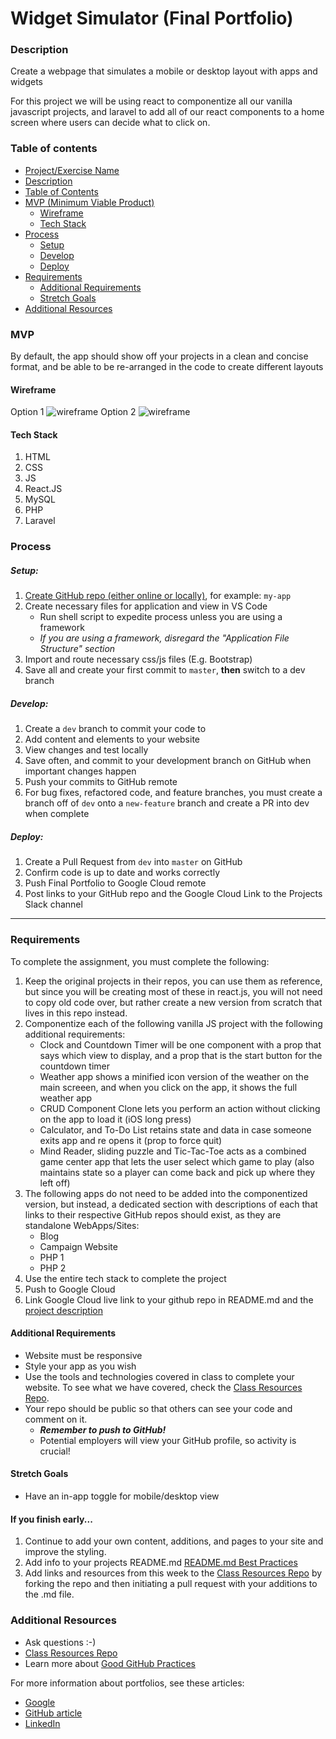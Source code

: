 # Widget Simulator (Final Portfolio)

### Description

Create a webpage that simulates a mobile or desktop layout with apps and widgets

For this project we will be using react to componentize all our vanilla javascript projects, and laravel to add all of our react components to a home screen where users can decide what to click on.

### Table of contents

<!--ts-->

- [Project/Exercise Name](<#Phone-Simulator-(Final-Portfolio)>)
- [Description](#Description)
- [Table of Contents](#table-of-contents)
- [MVP (Minimum Viable Product)](#MVP)
  - [Wireframe](#Wireframe)
  - [Tech Stack](#Tech-Stack)
- [Process](#process)
  - [Setup](#Setup)
  - [Develop](#Develop)
  - [Deploy](#Deploy)
- [Requirements](#Requirements)
  - [Additional Requirements](#Additional-Requirements)
  - [Stretch Goals](#Stretch-Goals)
- [Additional Resources](#Additional-Resources)
  <!--te-->

### MVP

By default, the app should show off your projects in a clean and concise format, and be able to be re-arranged in the code to create different layouts

#### Wireframe

Option 1
![wireframe](../wireframes/mobile-widgets.png)
Option 2
![wireframe](../wireframes/desktop-widgets.png)

#### Tech Stack

1. HTML
2. CSS
3. JS
4. React.JS
5. MySQL
6. PHP
7. Laravel

### Process

##### Setup:

1. [Create GitHub repo (either online or locally)](../git-instructions.md), for example: `my-app`
2. Create necessary files for application and view in VS Code
   - Run shell script to expedite process unless you are using a framework
   - _If you are using a framework, disregard the "Application File Structure" section_
3. Import and route necessary css/js files (E.g. Bootstrap)
4. Save all and create your first commit to `master`, **then** switch to a dev branch

##### Develop:

1. Create a `dev` branch to commit your code to
2. Add content and elements to your website
3. View changes and test locally
4. Save often, and commit to your development branch on GitHub when important changes happen
5. Push your commits to GitHub remote
6. For bug fixes, refactored code, and feature branches, you must create a branch off of `dev` onto a `new-feature` branch and create a PR into dev when complete

##### Deploy:

1. Create a Pull Request from `dev` into `master` on GitHub
2. Confirm code is up to date and works correctly
3. Push Final Portfolio to Google Cloud remote
4. Post links to your GitHub repo and the Google Cloud Link to the Projects Slack channel

---

### Requirements

To complete the assignment, you must complete the following:

1. Keep the original projects in their repos, you can use them as reference, but since you will be creating most of these in react.js, you will not need to copy old code over, but rather create a new version from scratch that lives in this repo instead.
2. Componentize each of the following vanilla JS project with the following additional requirements:
   - Clock and Countdown Timer will be one component with a prop that says which view to display, and a prop that is the start button for the countdown timer
   - Weather app shows a minified icon version of the weather on the main screeen, and when you click on the app, it shows the full weather app
   - CRUD Component Clone lets you perform an action without clicking on the app to load it (iOS long press)
   - Calculator, and To-Do List retains state and data in case someone exits app and re opens it (prop to force quit)
   - Mind Reader, sliding puzzle and Tic-Tac-Toe acts as a combined game center app that lets the user select which game to play (also maintains state so a player can come back and pick up where they left off)
3. The following apps do not need to be added into the componentized version, but instead, a dedicated section with descriptions of each that links to their respective GitHub repos should exist, as they are standalone WebApps/Sites:
   - Blog
   - Campaign Website
   - PHP 1
   - PHP 2
4. Use the entire tech stack to complete the project
5. Push to Google Cloud
6. Link Google Cloud live link to your github repo in README.md and the [project description](https://stackoverflow.com/questions/7757751/how-do-you-change-a-repository-description-on-github)

#### Additional Requirements

- Website must be responsive
- Style your app as you wish
- Use the tools and technologies covered in class to complete your website. To see what we have covered, check the [Class Resources Repo](https://github.com/bootcamp-students/Resources).
- Your repo should be public so that others can see your code and comment on it.
  - _**Remember to push to GitHub!**_
  - Potential employers will view your GitHub profile, so activity is crucial!

#### Stretch Goals

- Have an in-app toggle for mobile/desktop view

#### If you finish early...

1. Continue to add your own content, additions, and pages to your site and improve the styling.
2. Add info to your projects README.md [README.md Best Practices](https://gist.github.com/PurpleBooth/109311bb0361f32d87a2)
3. Add links and resources from this week to the [Class Resources Repo](https://github.com/bootcamp-students/Resources) by forking the repo and then initiating a pull request with your additions to the .md file.

### Additional Resources

- Ask questions :-)
- [Class Resources Repo](https://github.com/bootcamp-students/Resources)
- Learn more about [Good GitHub Practices](https://guides.github.com)

For more information about portfolios, see these articles:

- [Google](https://www.google.com/search?q=developer+portfolio&oq=developer+portfolio&aqs=chrome..69i57j0l5.3263j1j7&sourceid=chrome&ie=UTF-8)
- [GitHub article](https://techbeacon.com/app-dev-testing/what-do-job-seeking-developers-need-their-github)
- [LinkedIn](https://medium.com/@samanthaming/tips-to-optimize-your-linkedin-profile-for-developers-77777c1e2c2e)
